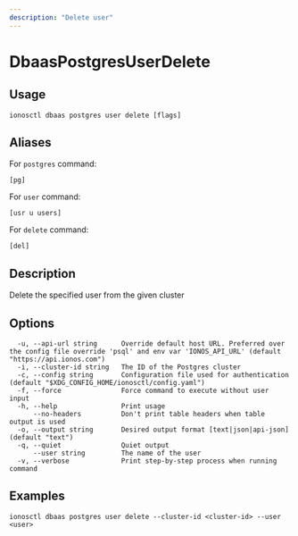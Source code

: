 ```yaml
---
description: "Delete user"
---
```


# DbaasPostgresUserDelete

## Usage

```text
ionosctl dbaas postgres user delete [flags]
```

## Aliases

For `postgres` command:

```text
[pg]
```

For `user` command:

```text
[usr u users]
```

For `delete` command:

```text
[del]
```

## Description

Delete the specified user from the given cluster

## Options

```text
  -u, --api-url string      Override default host URL. Preferred over the config file override 'psql' and env var 'IONOS_API_URL' (default "https://api.ionos.com")
  -i, --cluster-id string   The ID of the Postgres cluster
  -c, --config string       Configuration file used for authentication (default "$XDG_CONFIG_HOME/ionosctl/config.yaml")
  -f, --force               Force command to execute without user input
  -h, --help                Print usage
      --no-headers          Don't print table headers when table output is used
  -o, --output string       Desired output format [text|json|api-json] (default "text")
  -q, --quiet               Quiet output
      --user string         The name of the user
  -v, --verbose             Print step-by-step process when running command
```

## Examples

```text
ionosctl dbaas postgres user delete --cluster-id <cluster-id> --user <user>
```

